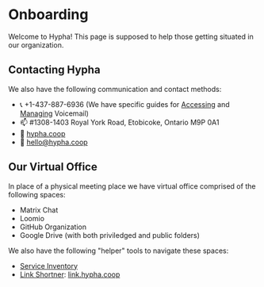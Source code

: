 # Onboarding

Welcome to Hypha! This page is supposed to help those getting situated in our organization.

## Contacting Hypha 

We also have the following communication and contact methods:

- :telephone_receiver: +1-437-887-6936 (We have specific guides for [Accessing][accessing-vm] and [Managing][managing-vm] Voicemail)
- :mailbox: #1308-1403 Royal York Road, Etobicoke, Ontario  M9P 0A1
- :link: [hypha.coop](https://hypha.coop)
- :e-mail: hello@hypha.coop

## Our Virtual Office

In place of a physical meeting place we have virtual office comprised of the following spaces:

- Matrix Chat
- Loomio
- GitHub Organization
- Google Drive (with both priviledged and public folders)

We also have the following "helper" tools to navigate these spaces:

- [Service Inventory][service-inventory]
- [Link Shortner][link-shortener]: [link.hypha.coop][link-shortener]


<!-- Links -->
[link-shortener]: https://link.hypha.coop/
[service-inventory]: https://hackmd.io/WXS9Ie9wQ8OlmIhSpDpdmw?view
[accessing-vm]: /guides.md#accessing-voicemai
[managing-vm]: /guides.md#managing-voicemail-and-phone-forwarding
